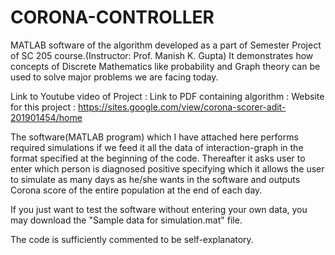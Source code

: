 # CORONA-CONTROLLER
MATLAB software of the algorithm developed as a part of  Semester Project of SC 205 course.(Instructor: Prof. Manish K. Gupta)
It demonstrates how concepts of Discrete Mathematics like probability and Graph theory can be used to solve major problems we are facing today.

Link to Youtube video of Project :
Link to PDF containing algorithm :
Website for this project : https://sites.google.com/view/corona-scorer-adit-201901454/home

The software(MATLAB program) which  I have attached here performs required simulations if we feed it all the data of interaction-graph 
in the format specified at the beginning of  the code. Thereafter it asks user to enter which person is diagnosed positive specifying 
which it allows the user to simulate as many days as he/she wants in the software and outputs Corona score of the entire population 
at the end of each day.

If you just want to test the software without entering your own data, you may download the "Sample data for simulation.mat" file. 

The code is sufficiently commented to be self-explanatory.
